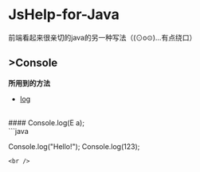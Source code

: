 # JsHelp-for-Java
前端看起来很亲切的java的另一种写法（(⊙o⊙)…有点绕口）
<br />
## >Console 
**所用到的方法**
* [log](https://github.com/Jon-Millent/JsHelp-for-Java/blob/master/README.md#jshelp-for-java "log")  
<br />
#### Console.log(E a);
<br />
```java

  Console.log("Hello!");
   Console.log(123);

```
<br />


